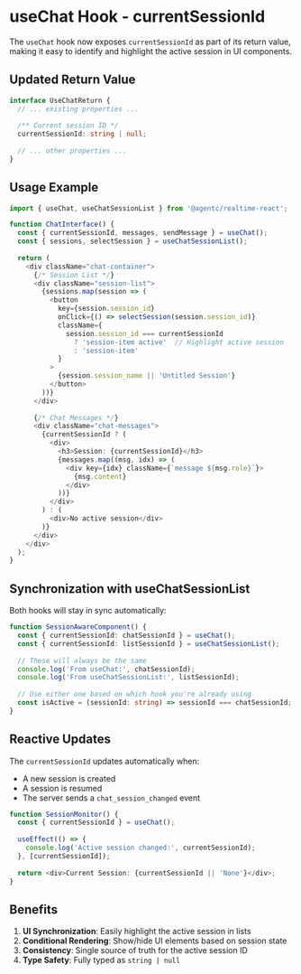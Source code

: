 # useChat Hook - currentSessionId

The `useChat` hook now exposes `currentSessionId` as part of its return value, making it easy to identify and highlight the active session in UI components.

## Updated Return Value

```typescript
interface UseChatReturn {
  // ... existing properties ...
  
  /** Current session ID */
  currentSessionId: string | null;
  
  // ... other properties ...
}
```

## Usage Example

```typescript
import { useChat, useChatSessionList } from '@agentc/realtime-react';

function ChatInterface() {
  const { currentSessionId, messages, sendMessage } = useChat();
  const { sessions, selectSession } = useChatSessionList();
  
  return (
    <div className="chat-container">
      {/* Session List */}
      <div className="session-list">
        {sessions.map(session => (
          <button
            key={session.session_id}
            onClick={() => selectSession(session.session_id)}
            className={
              session.session_id === currentSessionId
                ? 'session-item active'  // Highlight active session
                : 'session-item'
            }
          >
            {session.session_name || 'Untitled Session'}
          </button>
        ))}
      </div>
      
      {/* Chat Messages */}
      <div className="chat-messages">
        {currentSessionId ? (
          <div>
            <h3>Session: {currentSessionId}</h3>
            {messages.map((msg, idx) => (
              <div key={idx} className={`message ${msg.role}`}>
                {msg.content}
              </div>
            ))}
          </div>
        ) : (
          <div>No active session</div>
        )}
      </div>
    </div>
  );
}
```

## Synchronization with useChatSessionList

Both hooks will stay in sync automatically:

```typescript
function SessionAwareComponent() {
  const { currentSessionId: chatSessionId } = useChat();
  const { currentSessionId: listSessionId } = useChatSessionList();
  
  // These will always be the same
  console.log('From useChat:', chatSessionId);
  console.log('From useChatSessionList:', listSessionId);
  
  // Use either one based on which hook you're already using
  const isActive = (sessionId: string) => sessionId === chatSessionId;
}
```

## Reactive Updates

The `currentSessionId` updates automatically when:
- A new session is created
- A session is resumed
- The server sends a `chat_session_changed` event

```typescript
function SessionMonitor() {
  const { currentSessionId } = useChat();
  
  useEffect(() => {
    console.log('Active session changed:', currentSessionId);
  }, [currentSessionId]);
  
  return <div>Current Session: {currentSessionId || 'None'}</div>;
}
```

## Benefits

1. **UI Synchronization**: Easily highlight the active session in lists
2. **Conditional Rendering**: Show/hide UI elements based on session state
3. **Consistency**: Single source of truth for the active session ID
4. **Type Safety**: Fully typed as `string | null`